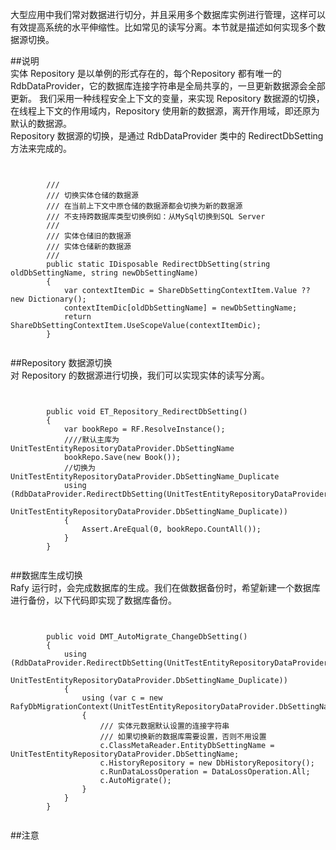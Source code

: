 ﻿大型应用中我们常对数据进行切分，并且采用多个数据库实例进行管理，这样可以有效提高系统的水平伸缩性。比如常见的读写分离。本节就是描述如何实现多个数据源切换。  

##说明  
实体 Repository 是以单例的形式存在的，每个Repository 都有唯一的RdbDataProvider，它的数据库连接字符串是全局共享的，一旦更新数据源会全部更新。
          我们采用一种线程安全上下文的变量，来实现 Repository 数据源的切换，在线程上下文的作用域内，Repository 使用新的数据源，离开作用域，即还原为默认的数据源。  
Repository 数据源的切换，是通过 RdbDataProvider 类中的 RedirectDbSetting 方法来完成的。  
<pre><code class="cs">  

        /// <mark2>
        /// 切换实体仓储的数据源
        /// 在当前上下文中原仓储的数据源都会切换为新的数据源
        /// 不支持跨数据库类型切换例如：从MySql切换到SQL Server
        /// </summary>
        /// <param name="oldDbSettingName">实体仓储旧的数据源</param>
        /// <param name="newDbSettingName">实体仓储新的数据源</param>
        /// <returns></returns>
        public static IDisposable RedirectDbSetting(string oldDbSettingName, string newDbSettingName)
        {
            var contextItemDic = ShareDbSettingContextItem.Value ?? new Dictionary<string, string>();
            contextItemDic[oldDbSettingName] = newDbSettingName;
            return ShareDbSettingContextItem.UseScopeValue(contextItemDic);
        }
            
</code></pre>  

##Repository 数据源切换  
对 Repository 的数据源进行切换，我们可以实现实体的读写分离。  
<pre><code class="cs">  

        public void ET_Repository_RedirectDbSetting()
        {
            var bookRepo = RF.ResolveInstance<BookRepository>();
            ////默认主库为UnitTestEntityRepositoryDataProvider.DbSettingName
            bookRepo.Save(new Book());
            //切换为UnitTestEntityRepositoryDataProvider.DbSettingName_Duplicate
            using (RdbDataProvider.RedirectDbSetting(UnitTestEntityRepositoryDataProvider.DbSettingName,
                            UnitTestEntityRepositoryDataProvider.DbSettingName_Duplicate))
            {
                Assert.AreEqual(0, bookRepo.CountAll());
            }
        }
            
</code></pre>  

##数据库生成切换  
Rafy 运行时，会完成数据库的生成。我们在做数据备份时，希望新建一个数据库进行备份，以下代码即实现了数据库备份。  
<pre><code class="cs">  

        public void DMT_AutoMigrate_ChangeDbSetting()
        {
            using (RdbDataProvider.RedirectDbSetting(UnitTestEntityRepositoryDataProvider.DbSettingName,
                    UnitTestEntityRepositoryDataProvider.DbSettingName_Duplicate))
            {
                using (var c = new RafyDbMigrationContext(UnitTestEntityRepositoryDataProvider.DbSettingName_Duplicate))
                {
                    /// 实体元数据默认设置的连接字符串
                    /// 如果切换新的数据库需要设置，否则不用设置
                    c.ClassMetaReader.EntityDbSettingName = UnitTestEntityRepositoryDataProvider.DbSettingName;
                    c.HistoryRepository = new DbHistoryRepository();
                    c.RunDataLossOperation = DataLossOperation.All;
                    c.AutoMigrate();
                }
            }
        }
            
</code></pre>  

##注意  
